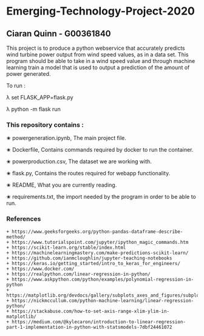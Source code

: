 # Emerging-Technology-Project-2020
## Ciaran Quinn - G00361840

This project is to produce a python webservice that accurately predicts wind turbine power output from wind speed values, as in a data set. This program should be able to take in a wind speed value and through machine learning train a model that is used to output a prediction of the amount of power generated. 

To run : 

λ set FLASK_APP=flask.py

λ python -m flask run


### This repository contains :

✬ powergeneration.ipynb, The main project file.

✬ Dockerfile, Contains commands required by docker to run the container.

✬ powerproduction.csv, The dataset we are working with.

✬ flask.py, Contains the routes required for webapp functionality.

✬ README, What you are currently reading.

✬ requirements.txt, the import needed by the program in order to be able to run.





### References
    + https://www.geeksforgeeks.org/python-pandas-dataframe-describe-method/
    + https://www.tutorialspoint.com/jupyter/ipython_magic_commands.htm
    + https://scikit-learn.org/stable/index.html
    + https://machinelearningmastery.com/make-predictions-scikit-learn/
    + https://github.com/ianmcloughlin/jupyter-teaching-notebooks
    + https://keras.io/getting_started/intro_to_keras_for_engineers/
    + https://www.docker.com/
    + https://realpython.com/linear-regression-in-python/
    + https://www.askpython.com/python/examples/polynomial-regression-in-python
    + https://matplotlib.org/devdocs/gallery/subplots_axes_and_figures/subplots_demo.html
    + https://nickmccullum.com/python-machine-learning/linear-regression-python/
    + https://stackabuse.com/how-to-set-axis-range-xlim-ylim-in-matplotlib/
    + https://medium.com/@kylecaron/introduction-to-linear-regression-part-1-implementation-in-python-with-statsmodels-7dbf24461072